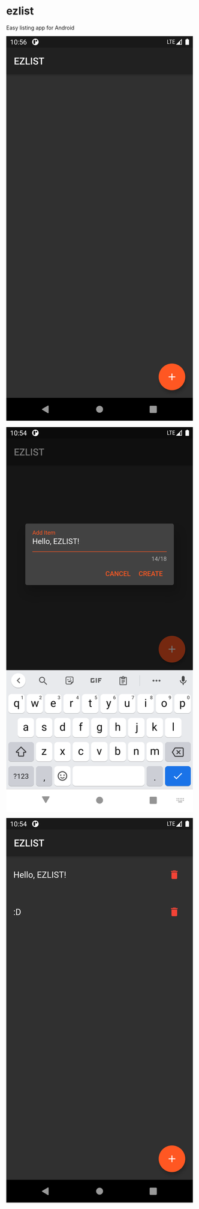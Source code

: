 # ezlist

Easy listing app for Android

![Empty](./screenshots/flutter_01.png)

![Adding Item](./screenshots/flutter_02.png)

![Items](./screenshots/flutter_03.png)
